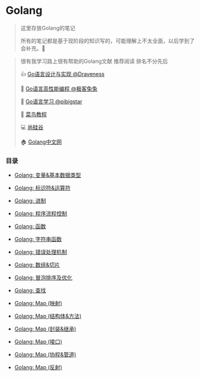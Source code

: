 # Golang

> 这里存放Golang的笔记
>
> 所有的笔记都是基于现阶段的知识写的，可能理解上不太全面，以后学到了会补充。🥬

> 很有我学习路上很有帮助的Golang文献 推荐阅读 排名不分先后
>
> 👍 [Go语言设计与实现 @Draveness](https://draveness.me/golang/)
>
> 🐰 [Go语言高性能编程 @极客兔兔](https://geektutu.com/post/high-performance-go.html)
>
> 🔧 [Go语言学习 @pibigstar](https://github.com/pibigstar/go-demo)
>
> 🥬 [菜鸟教程](https://www.runoob.com/go/go-tutorial.html)
>
> 💻 [尚硅谷](http://www.atguigu.com)
>
> 🏠 [Golang中文网](https://studygolang.com)
>



### 目录

* [Golang: 变量&基本数据类型](Golang/go01.md)

* [Golang: 标识符&运算符](Golang/go02.md)

* [Golang: 进制](Golang/go03.md)

* [Golang: 程序流程控制](Golang/go04.md)

* [Golang: 函数](Golang/go05.md)

* [Golang: 字符串函数](Golang/go_string_func.md)

* [Golang: 错误处理机制](Golang/go06.md)

* [Golang: 数组&切片](Golang/go07.md)

* [Golang: 冒泡排序及优化](Golang/go08.md)

* [Golang: 查找](Golang/go09.md)

* [Golang: Map (映射)](Golang/go10.md)

* [Golang: Map (结构体&方法)](Golang/go11.md)

* [Golang: Map (封装&继承)](Golang/go12.md)

* [Golang: Map (接口)](Golang/go13.md)

* [Golang: Map (协程&管道)](Golang/go14.md)

* [Golang: Map (反射)](Golang/go15.md)

  

